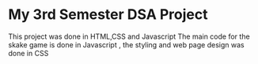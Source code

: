 # My 3rd Semester DSA Project
This project was done in HTML,CSS and Javascript
The main code for the skake game is done in Javascript , the styling and web page design was done in CSS